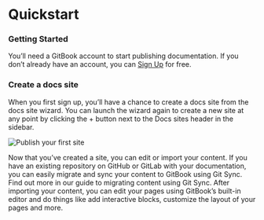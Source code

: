 # Quickstart

### Getting Started

&#x20;

You’ll need a GitBook account to start publishing documentation. If you don’t already have an account, you can [Sign Up](https://gitbook.com) for free.

&#x20;

### Create a docs site

When you first sign up, you’ll have a chance to create a docs site from the docs site wizard. You can launch the wizard again to create a new site at any point by clicking the + button next to the Docs sites header in the sidebar.

![Publish your first site](https://1050631731-files.gitbook.io/~/files/v0/b/gitbook-x-prod.appspot.com/o/spaces%2FNkEGS7hzeqa35sMXQZ4X%2Fuploads%2Ftr45YCskBmSWji7m4HZj%2Fgetting-started-quickstart.svg?alt=media\&token=160e7114-067b-46cb-979d-5b6ce7b5d0c9)

Now that you’ve created a site, you can edit or import your content. If you have an existing repository on GitHub or GitLab with your documentation, you can easily migrate and sync your content to GitBook using Git Sync. Find out more in our guide to migrating content using Git Sync. After importing your content, you can edit your pages using GitBook’s built-in editor and do things like add interactive blocks, customize the layout of your pages and more.
